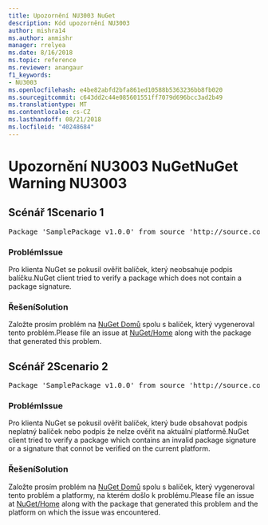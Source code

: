 ```yaml
---
title: Upozornění NU3003 NuGet
description: Kód upozornění NU3003
author: mishra14
ms.author: anmishr
manager: rrelyea
ms.date: 8/16/2018
ms.topic: reference
ms.reviewer: anangaur
f1_keywords:
- NU3003
ms.openlocfilehash: e4be82abfd2bfa861ed10588b5363236bb8fb020
ms.sourcegitcommit: c643dd2c44e085601551ff7079d696bcc3ad2b49
ms.translationtype: MT
ms.contentlocale: cs-CZ
ms.lasthandoff: 08/21/2018
ms.locfileid: "40248684"
---
```

# <a name="nuget-warning-nu3003"></a><span data-ttu-id="127c1-103">Upozornění NU3003 NuGet</span><span class="sxs-lookup"><span data-stu-id="127c1-103">NuGet Warning NU3003</span></span>

## <a name="scenario-1"></a><span data-ttu-id="127c1-104">Scénář 1</span><span class="sxs-lookup"><span data-stu-id="127c1-104">Scenario 1</span></span>

<pre>Package 'SamplePackage v1.0.0' from source 'http://source.com/index.json': The package is not signed. Unable to verify signature from an unsigned package.</pre>

### <a name="issue"></a><span data-ttu-id="127c1-105">Problém</span><span class="sxs-lookup"><span data-stu-id="127c1-105">Issue</span></span>

<span data-ttu-id="127c1-106">Pro klienta NuGet se pokusil ověřit balíček, který neobsahuje podpis balíčku.</span><span class="sxs-lookup"><span data-stu-id="127c1-106">NuGet client tried to verify a package which does not contain a package signature.</span></span>


### <a name="solution"></a><span data-ttu-id="127c1-107">Řešení</span><span class="sxs-lookup"><span data-stu-id="127c1-107">Solution</span></span>

<span data-ttu-id="127c1-108">Založte prosím problém na [NuGet Domů](https://github.com/NuGet/Home/issues) spolu s balíček, který vygeneroval tento problém.</span><span class="sxs-lookup"><span data-stu-id="127c1-108">Please file an issue at [NuGet/Home](https://github.com/NuGet/Home/issues) along with the package that generated this problem.</span></span>



## <a name="scenario-2"></a><span data-ttu-id="127c1-109">Scénář 2</span><span class="sxs-lookup"><span data-stu-id="127c1-109">Scenario 2</span></span>

<pre>Package 'SamplePackage v1.0.0' from source 'http://source.com/index.json': The package signature is invalid or cannot be verified on this platform.</pre>

### <a name="issue"></a><span data-ttu-id="127c1-110">Problém</span><span class="sxs-lookup"><span data-stu-id="127c1-110">Issue</span></span>

<span data-ttu-id="127c1-111">Pro klienta NuGet se pokusil ověřit balíček, který bude obsahovat podpis neplatný balíček nebo podpis že nelze ověřit na aktuální platformě.</span><span class="sxs-lookup"><span data-stu-id="127c1-111">NuGet client tried to verify a package which contains an invalid package signature or a signature that connot be verified on the current platform.</span></span>


### <a name="solution"></a><span data-ttu-id="127c1-112">Řešení</span><span class="sxs-lookup"><span data-stu-id="127c1-112">Solution</span></span>

<span data-ttu-id="127c1-113">Založte prosím problém na [NuGet Domů](https://github.com/NuGet/Home/issues) spolu s balíček, který vygeneroval tento problém a platformy, na kterém došlo k problému.</span><span class="sxs-lookup"><span data-stu-id="127c1-113">Please file an issue at [NuGet/Home](https://github.com/NuGet/Home/issues) along with the package that generated this problem and the platform on which the issue was encountered.</span></span>



